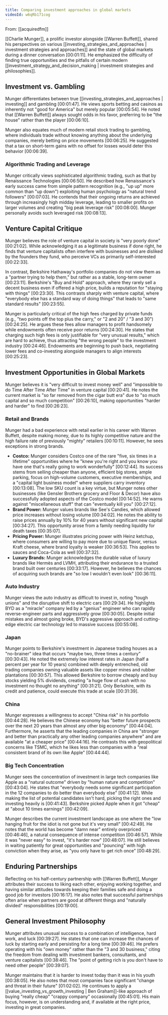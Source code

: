 ```yaml
---
title: Comparing investment approaches in global markets
videoId: w6qRb171cog
---
```


From: [[acquiredfm]] <br/> 

[[Charlie Munger]], a prolific investor alongside [[Warren Buffett]], shared his perspectives on various [[investing_strategies_and_approaches | investment strategies and approaches]] and the state of global markets during a dinner conversation <a class="yt-timestamp" data-t="00:01:11">[00:01:11]</a>. He emphasized the difficulty of finding true opportunities and the pitfalls of certain modern [[investment_strategy_and_decision_making | investment strategies and philosophies]].

## Investment vs. Gambling

Munger differentiates between true [[investing_strategies_and_approaches | investing]] and gambling <a class="yt-timestamp" data-t="00:01:47">[00:01:47]</a>. He views sports betting and casinos as inherently not "good for America" but merely popular <a class="yt-timestamp" data-t="00:05:54">[00:05:54]</a>. He noted that [[Warren Buffett]] always sought odds in his favor, preferring to be "the house" rather than the player <a class="yt-timestamp" data-t="00:06:10">[00:06:10]</a>.

Munger also equates much of modern retail stock trading to gambling, where individuals trade without knowing anything about the underlying companies, merely betting on price movements <a class="yt-timestamp" data-t="00:06:25">[00:06:25]</a>. He suggested that a tax on short-term gains with no offset for losses would deter this behavior <a class="yt-timestamp" data-t="00:06:39">[00:06:39]</a>.

### Algorithmic Trading and Leverage

Munger critically views sophisticated algorithmic trading, such as that by Renaissance Technologies <a class="yt-timestamp" data-t="00:06:50">[00:06:50]</a>. He described how Renaissance's early success came from simple pattern recognition (e.g., "up up" more common than "up down") exploiting human psychology as "natural trend followers" <a class="yt-timestamp" data-t="00:07:03">[00:07:03]</a>. He contends that their ongoing returns are achieved through increasingly high midday leverage, leading to smaller profits on larger volumes and creating "big peak leverage risk" <a class="yt-timestamp" data-t="00:08:00">[00:08:00]</a>. Munger personally avoids such leveraged risk <a class="yt-timestamp" data-t="00:08:13">[00:08:13]</a>.

## Venture Capital Critique

Munger believes the role of venture capital in society is "very poorly done" <a class="yt-timestamp" data-t="00:21:02">[00:21:02]</a>. While acknowledging it as a legitimate business if done right, he finds that venture capitalists often interfere with businesses and are disliked by the founders they fund, who perceive VCs as primarily self-interested <a class="yt-timestamp" data-t="00:22:33">[00:22:33]</a>.

In contrast, Berkshire Hathaway's portfolio companies do not view them as a "partner trying to help them," but rather as a stable, long-term owner <a class="yt-timestamp" data-t="00:23:11">[00:23:11]</a>. Berkshire's "Buy and Hold" approach, where they rarely sell a decent business even if offered a high price, builds a reputation for "staying with things" <a class="yt-timestamp" data-t="00:23:30">[00:23:30]</a>. This contrasts sharply with venture capital, where "everybody else has a standard way of doing things" that leads to "same standard results" <a class="yt-timestamp" data-t="00:23:55">[00:23:55]</a>.

Munger is particularly critical of the high fees charged by private funds (e.g., "two points off the top plus the carry," or "2 and 20" / "3 and 30") <a class="yt-timestamp" data-t="00:24:25">[00:24:25]</a>. He argues these fees allow managers to profit handsomely while endowments often receive poor returns <a class="yt-timestamp" data-t="00:24:30">[00:24:30]</a>. He states that charging such high fees is only justifiable for "very unusual results," which are hard to achieve, thus attracting "the wrong people" to the investment industry <a class="yt-timestamp" data-t="00:24:46">[00:24:46]</a>. Endowments are beginning to push back, negotiating lower fees and co-investing alongside managers to align interests <a class="yt-timestamp" data-t="00:25:23">[00:25:23]</a>.

## Investment Opportunities in Global Markets

Munger believes it is "very difficult to invest money well" and "impossible to do Time After Time After Time" in venture capital <a class="yt-timestamp" data-t="00:20:41">[00:20:41]</a>. He notes the current market is "so far removed from the cigar butt era" due to "so much capital and so much competition" <a class="yt-timestamp" data-t="00:26:10">[00:26:10]</a>, making opportunities "harder and harder" to find <a class="yt-timestamp" data-t="00:26:23">[00:26:23]</a>.

### Retail and Brands

Munger had a bad experience with retail earlier in his career with Warren Buffett, despite making money, due to its highly competitive nature and the high failure rate of previously "mighty" retailers <a class="yt-timestamp" data-t="00:10:11">[00:10:11]</a>. However, he sees exceptions in strong brands.

*   **Costco:** Munger considers Costco one of the rare "five, six times in a lifetime" opportunities where he "knew you're right and you know you have one that's really going to work wonderfully" <a class="yt-timestamp" data-t="00:12:44">[00:12:44]</a>. Its success stems from selling cheaper than anyone, efficient big stores, ample parking, focus on high-volume customers, executive memberships, and a "capital light business model" where suppliers carry inventory <a class="yt-timestamp" data-t="00:13:08">[00:13:08]</a>. The low SKU count is a key virtue, but Munger notes other businesses (like Gensler Brothers grocery and Floor & Decor) have also successfully adopted aspects of the Costco model <a class="yt-timestamp" data-t="00:14:52">[00:14:52]</a>. He warns against "miscellaneous stuff" that can "eventually kill you" <a class="yt-timestamp" data-t="00:27:12">[00:27:12]</a>.
*   **Brand Power:** Munger values brands like See's Candies, which allowed price increases without losing volume <a class="yt-timestamp" data-t="00:34:02">[00:34:02]</a>. He notes the ability to raise prices annually by 10% for 40 years without significant new capital <a class="yt-timestamp" data-t="00:34:27">[00:34:27]</a>. This opportunity arose from a family needing liquidity for death taxes <a class="yt-timestamp" data-t="00:35:07">[00:35:07]</a>.
*   **Pricing Power:** Munger illustrates pricing power with Heinz ketchup, where consumers are willing to pay more due to unique flavor, versus Kraft cheese, where brand loyalty is weaker <a class="yt-timestamp" data-t="00:36:53">[00:36:53]</a>. This applies to sauces and Coca-Cola as well <a class="yt-timestamp" data-t="00:37:32">[00:37:32]</a>.
*   **Luxury Brands:** Munger acknowledges the durable value of luxury brands like Hermès and LVMH, attributing their endurance to a trusted brand built over centuries <a class="yt-timestamp" data-t="00:33:17">[00:33:17]</a>. However, he believes the chances of acquiring such brands are "so low I wouldn't even look" <a class="yt-timestamp" data-t="00:36:11">[00:36:11]</a>.

### Auto Industry

Munger views the auto industry as difficult to invest in, noting "tough unions" and the disruptive shift to electric cars <a class="yt-timestamp" data-t="00:29:34">[00:29:34]</a>. He highlights BYD as a "miracle" company led by a "genius" engineer who can rapidly reverse-engineer parts and aggressively grow <a class="yt-timestamp" data-t="00:30:05">[00:30:05]</a>. Despite initial mistakes and almost going broke, BYD's aggressive approach and cutting-edge electric car technology led to massive success <a class="yt-timestamp" data-t="00:55:08">[00:55:08]</a>.

### Japan

Munger points to Berkshire's investment in Japanese trading houses as a "no-brainer" idea that occurs "maybe two, three times a century" <a class="yt-timestamp" data-t="00:30:43">[00:30:43]</a>. He noted the extremely low interest rates in Japan (half a percent per year for 10 years) combined with deeply entrenched, old trading companies owning valuable assets like copper mines and rubber plantations <a class="yt-timestamp" data-t="00:30:57">[00:30:57]</a>. This allowed Berkshire to borrow cheaply and buy stocks yielding 5% dividends, creating "a huge flow of cash with no investment no thought no anything" <a class="yt-timestamp" data-t="00:31:21">[00:31:21]</a>. Only Berkshire, with its credit and patience, could execute this trade at scale <a class="yt-timestamp" data-t="00:31:39">[00:31:39]</a>.

### China

Munger expresses a willingness to accept "China risk" in his portfolio <a class="yt-timestamp" data-t="00:44:28">[00:44:28]</a>. He believes the Chinese economy has "better future prospects over the next 20 years than almost any other big economy" <a class="yt-timestamp" data-t="00:44:04">[00:44:04]</a>. Furthermore, he asserts that the leading companies in China are "stronger and better than practically any other leading companies anywhere" and are available "at a cheaper price" <a class="yt-timestamp" data-t="00:44:16">[00:44:16]</a>. He contrasts this with geopolitical concerns like TSMC, which he likes less than companies with a "real consistent brand of its own like Apple" <a class="yt-timestamp" data-t="00:44:44">[00:44:44]</a>.

### Big Tech Concentration

Munger sees the concentration of investment in large tech companies like Apple as a "natural outcome" driven by "human nature and competition" <a class="yt-timestamp" data-t="00:43:04">[00:43:04]</a>. He states that "everybody needs some significant participation in the 12 companies to do better than everybody else" <a class="yt-timestamp" data-t="00:41:12">[00:41:12]</a>. While making the list of potential candidates isn't hard, picking the right ones and investing heavily is <a class="yt-timestamp" data-t="00:41:43">[00:41:43]</a>. Berkshire picked Apple when it got "cheap" at "about 10 times earnings" <a class="yt-timestamp" data-t="00:42:09">[00:42:09]</a>.

Munger describes the current investment landscape as one where the "low hanging fruit for the idiot is not gone but it's very small" <a class="yt-timestamp" data-t="00:42:49">[00:42:49]</a>. He notes that the world has become "damn near" entirely overpriced <a class="yt-timestamp" data-t="00:46:46">[00:46:46]</a>, a natural consequence of intense competition <a class="yt-timestamp" data-t="00:46:57">[00:46:57]</a>. While it was "never easy" to invest, "it's harder now" <a class="yt-timestamp" data-t="00:48:07">[00:48:07]</a>. He still believes in waiting patiently for great opportunities and "pouncing" with high conviction when they arise, as "you only have to get rich once" <a class="yt-timestamp" data-t="00:48:29">[00:48:29]</a>.

## Enduring Partnerships

Reflecting on his half-century partnership with [[Warren Buffett]], Munger attributes their success to liking each other, enjoying working together, and having similar attitudes towards keeping their families safe and doing a good job for investors <a class="yt-timestamp" data-t="00:16:17">[00:16:17]</a>. He also notes that successful partnerships often arise when partners are good at different things and "naturally divided" responsibilities <a class="yt-timestamp" data-t="00:19:00">[00:19:00]</a>.

## General Investment Philosophy

Munger attributes unusual success to a combination of intelligence, hard work, and luck <a class="yt-timestamp" data-t="00:39:27">[00:39:27]</a>. He states that one can increase the chances of luck by starting early and persisting for a long time <a class="yt-timestamp" data-t="00:39:46">[00:39:46]</a>. He prefers operating with his "own money" rather than the "3 and 30 business," citing the freedom from dealing with investment bankers, consultants, and venture capitalists <a class="yt-timestamp" data-t="00:38:46">[00:38:46]</a>. The "point of getting rich is you don't have to need other people" <a class="yt-timestamp" data-t="00:39:07">[00:39:07]</a>.

Munger maintains that it is harder to invest today than it was in his youth <a class="yt-timestamp" data-t="00:38:05">[00:38:05]</a>. He also notes that most companies face significant "change and threat in their future" <a class="yt-timestamp" data-t="01:02:02">[01:02:02]</a>. He continues to apply a [[value_investing_vs_growth_investing | Ben Graham]]-like approach of buying "really cheap" "crappy company" occasionally <a class="yt-timestamp" data-t="00:45:01">[00:45:01]</a>. His main focus, however, is on understanding and, if available at the right price, investing in great companies.